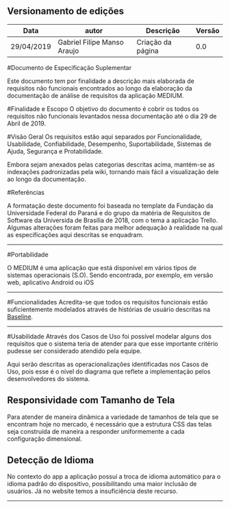 ## Versionamento de edições
| Data           | autor                | Descrição                           |Versão|
|----------------|----------------------|-------------------------------------|------|
|   29/04/2019   | Gabriel Filipe Manso Araujo  | Criação da página | 0.0  |

#Documento de Especificação Suplementar

Este documento tem por finalidade a descrição mais elaborada de requisitos não funcionais encontrados ao longo da elaboração da documentação de análise de requisitos da aplicação MEDIUM.


#Finalidade e Escopo
O objetivo do documento é cobrir os todos os requisitos não funcionais levantados nessa documentação até o dia 29 de Abril de 2019.

#Visão Geral
Os requisitos estão aqui separados por Funcionalidade, Usabilidade, Confiabilidade, Desempenho, Suportabilidade, Sistemas de Ajuda, Segurança e Protabilidade.

Embora sejam anexados pelas categorias descritas acima, mantém-se as indexações padronizadas pela wiki, tornando mais fácil a visualização dele ao longo da documentação.

#Referências

A formatação deste documento foi baseada no template da Fundação da Universidade Federal do Paraná e do grupo da matéria de Requisitos de Software da Universida de Brasília de 2018, com o tema a aplicação Trello. Algumas alterações foram feitas para melhor adequação à realidade na qual as especificações aqui descritas se enquadram.

***

#Portabilidade

O MEDIUM é uma aplicação que está disponível em vários tipos de sistemas operacionais (S.O). Sendo encontrada, por exemplo, em versão web, aplicativo Android ou iOS

*** 

#Funcionalidades
Acredita-se que todos os requisitos funcionais estão suficientemente modelados através de histórias de usuário descritas na [Baseline](../baseline.md).

*** 

#Usabilidade
Através dos Casos de Uso foi possível modelar alguns dos requisitos que o sistema teria de atender para que esse importante critério pudesse ser considerado atendido pela equipe.

Aqui serão descritas as operacionalizações identificadas nos Casos de Uso, pois esse é o nível do diagrama que reflete a implementação pelos desenvolvedores do sistema.

## Responsividade com Tamanho de Tela
Para atender de maneira dinâmica a variedade de tamanhos de tela que se encontram hoje no mercado, é necessário que a estrutura CSS das telas seja construída de maneira a responder uniformemente a cada configuração dimensional.

## Detecção de Idioma
No contexto do app a aplicação possuí a troca de idioma automático para o idioma padrão do dispositivo, possibilitando uma maior inclusão de usuários. Já no website temos a insuficiência deste recurso.

***